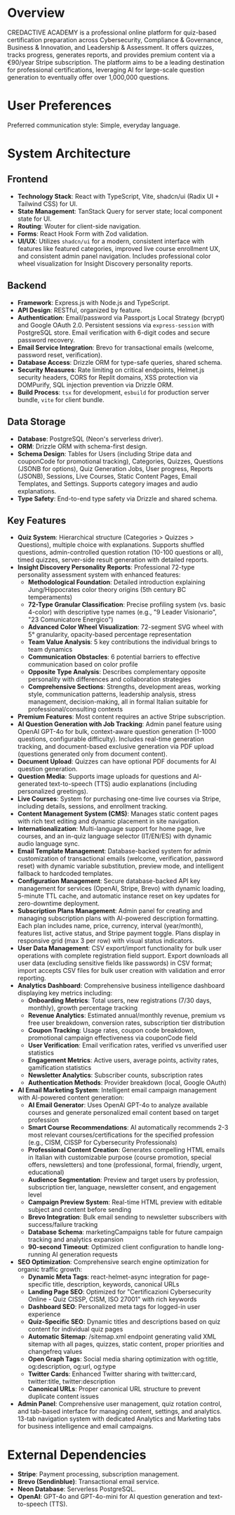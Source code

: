 # Overview

CREDACTIVE ACADEMY is a professional online platform for quiz-based certification preparation across Cybersecurity, Compliance & Governance, Business & Innovation, and Leadership & Assessment. It offers quizzes, tracks progress, generates reports, and provides premium content via a €90/year Stripe subscription. The platform aims to be a leading destination for professional certifications, leveraging AI for large-scale question generation to eventually offer over 1,000,000 questions.

# User Preferences

Preferred communication style: Simple, everyday language.

# System Architecture

## Frontend

-   **Technology Stack**: React with TypeScript, Vite, shadcn/ui (Radix UI + Tailwind CSS) for UI.
-   **State Management**: TanStack Query for server state; local component state for UI.
-   **Routing**: Wouter for client-side navigation.
-   **Forms**: React Hook Form with Zod validation.
-   **UI/UX**: Utilizes `shadcn/ui` for a modern, consistent interface with features like featured categories, improved live course enrollment UX, and consistent admin panel navigation. Includes professional color wheel visualization for Insight Discovery personality reports.

## Backend

-   **Framework**: Express.js with Node.js and TypeScript.
-   **API Design**: RESTful, organized by feature.
-   **Authentication**: Email/password via Passport.js Local Strategy (bcrypt) and Google OAuth 2.0. Persistent sessions via `express-session` with PostgreSQL store. Email verification with 6-digit codes and secure password recovery.
-   **Email Service Integration**: Brevo for transactional emails (welcome, password reset, verification).
-   **Database Access**: Drizzle ORM for type-safe queries, shared schema.
-   **Security Measures**: Rate limiting on critical endpoints, Helmet.js security headers, CORS for Replit domains, XSS protection via DOMPurify, SQL injection prevention via Drizzle ORM.
-   **Build Process**: `tsx` for development, `esbuild` for production server bundle, `vite` for client bundle.

## Data Storage

-   **Database**: PostgreSQL (Neon's serverless driver).
-   **ORM**: Drizzle ORM with schema-first design.
-   **Schema Design**: Tables for Users (including Stripe data and couponCode for promotional tracking), Categories, Quizzes, Questions (JSONB for options), Quiz Generation Jobs, User progress, Reports (JSONB), Sessions, Live Courses, Static Content Pages, Email Templates, and Settings. Supports category images and audio explanations.
-   **Type Safety**: End-to-end type safety via Drizzle and shared schema.

## Key Features

-   **Quiz System**: Hierarchical structure (Categories > Quizzes > Questions), multiple choice with explanations. Supports shuffled questions, admin-controlled question rotation (10-100 questions or all), timed quizzes, server-side result generation with detailed reports.
-   **Insight Discovery Personality Reports**: Professional 72-type personality assessment system with enhanced features:
    - **Methodological Foundation**: Detailed introduction explaining Jung/Hippocrates color theory origins (5th century BC temperaments)
    - **72-Type Granular Classification**: Precise profiling system (vs. basic 4-color) with descriptive type names (e.g., "9 Leader Visionario", "23 Comunicatore Energico")
    - **Advanced Color Wheel Visualization**: 72-segment SVG wheel with 5° granularity, opacity-based percentage representation
    - **Team Value Analysis**: 5 key contributions the individual brings to team dynamics
    - **Communication Obstacles**: 6 potential barriers to effective communication based on color profile
    - **Opposite Type Analysis**: Describes complementary opposite personality with differences and collaboration strategies
    - **Comprehensive Sections**: Strengths, development areas, working style, communication patterns, leadership analysis, stress management, decision-making, all in formal Italian suitable for professional/consulting contexts
-   **Premium Features**: Most content requires an active Stripe subscription.
-   **AI Question Generation with Job Tracking**: Admin panel feature using OpenAI GPT-4o for bulk, context-aware question generation (1-1000 questions, configurable difficulty). Includes real-time generation tracking, and document-based exclusive generation via PDF upload (questions generated only from document content).
-   **Document Upload**: Quizzes can have optional PDF documents for AI question generation.
-   **Question Media**: Supports image uploads for questions and AI-generated text-to-speech (TTS) audio explanations (including personalized greetings).
-   **Live Courses**: System for purchasing one-time live courses via Stripe, including details, sessions, and enrollment tracking.
-   **Content Management System (CMS)**: Manages static content pages with rich text editing and dynamic placement in site navigation.
-   **Internationalization**: Multi-language support for home page, live courses, and an in-quiz language selector (IT/EN/ES) with dynamic audio language sync.
-   **Email Template Management**: Database-backed system for admin customization of transactional emails (welcome, verification, password reset) with dynamic variable substitution, preview mode, and intelligent fallback to hardcoded templates.
-   **Configuration Management**: Secure database-backed API key management for services (OpenAI, Stripe, Brevo) with dynamic loading, 5-minute TTL cache, and automatic instance reset on key updates for zero-downtime deployment.
-   **Subscription Plans Management**: Admin panel for creating and managing subscription plans with AI-powered description formatting. Each plan includes name, price, currency, interval (year/month), features list, active status, and Stripe payment toggle. Plans display in responsive grid (max 3 per row) with visual status indicators.
-   **User Data Management**: CSV export/import functionality for bulk user operations with complete registration field support. Export downloads all user data (excluding sensitive fields like passwords) in CSV format; import accepts CSV files for bulk user creation with validation and error reporting.
-   **Analytics Dashboard**: Comprehensive business intelligence dashboard displaying key metrics including:
    - **Onboarding Metrics**: Total users, new registrations (7/30 days, monthly), growth percentage tracking
    - **Revenue Analytics**: Estimated annual/monthly revenue, premium vs free user breakdown, conversion rates, subscription tier distribution
    - **Coupon Tracking**: Usage rates, coupon code breakdown, promotional campaign effectiveness via couponCode field
    - **User Verification**: Email verification rates, verified vs unverified user statistics
    - **Engagement Metrics**: Active users, average points, activity rates, gamification statistics
    - **Newsletter Analytics**: Subscriber counts, subscription rates
    - **Authentication Methods**: Provider breakdown (local, Google OAuth)
-   **AI Email Marketing System**: Intelligent email campaign management with AI-powered content generation:
    - **AI Email Generator**: Uses OpenAI GPT-4o to analyze available courses and generate personalized email content based on target profession
    - **Smart Course Recommendations**: AI automatically recommends 2-3 most relevant courses/certifications for the specified profession (e.g., CISM, CISSP for Cybersecurity Professionals)
    - **Professional Content Creation**: Generates compelling HTML emails in Italian with customizable purpose (course promotion, special offers, newsletters) and tone (professional, formal, friendly, urgent, educational)
    - **Audience Segmentation**: Preview and target users by profession, subscription tier, language, newsletter consent, and engagement level
    - **Campaign Preview System**: Real-time HTML preview with editable subject and content before sending
    - **Brevo Integration**: Bulk email sending to newsletter subscribers with success/failure tracking
    - **Database Schema**: marketingCampaigns table for future campaign tracking and analytics expansion
    - **90-second Timeout**: Optimized client configuration to handle long-running AI generation requests
-   **SEO Optimization**: Comprehensive search engine optimization for organic traffic growth:
    - **Dynamic Meta Tags**: react-helmet-async integration for page-specific title, description, keywords, canonical URLs
    - **Landing Page SEO**: Optimized for "Certificazioni Cybersecurity Online - Quiz CISSP, CISM, ISO 27001" with rich keywords
    - **Dashboard SEO**: Personalized meta tags for logged-in user experience
    - **Quiz-Specific SEO**: Dynamic titles and descriptions based on quiz content for individual quiz pages
    - **Automatic Sitemap**: /sitemap.xml endpoint generating valid XML sitemap with all pages, quizzes, static content, proper priorities and changefreq values
    - **Open Graph Tags**: Social media sharing optimization with og:title, og:description, og:url, og:type
    - **Twitter Cards**: Enhanced Twitter sharing with twitter:card, twitter:title, twitter:description
    - **Canonical URLs**: Proper canonical URL structure to prevent duplicate content issues
-   **Admin Panel**: Comprehensive user management, quiz rotation control, and tab-based interface for managing content, settings, and analytics. 13-tab navigation system with dedicated Analytics and Marketing tabs for business intelligence and email campaigns.

# External Dependencies

-   **Stripe**: Payment processing, subscription management.
-   **Brevo (Sendinblue)**: Transactional email service.
-   **Neon Database**: Serverless PostgreSQL.
-   **OpenAI**: GPT-4o and GPT-4o-mini for AI question generation and text-to-speech (TTS).